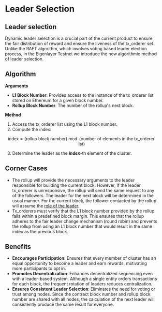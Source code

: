 # Leader Selection

## Leader selection <a href="#leader-election" id="leader-election"></a>

Dynamic leader selection is a crucial part of the current product to ensure the fair distribution of reward and ensure the liveness of the tx\_orderer set. Unlike the RAFT algorithm, which involves voting based leader election process, in the Eigenlayer Testnet we introduce the new algorithmic method of leader selection.

## Algorithm

**Arguments**

* **L1 Block Number**: Provides access to the instance of the tx\_orderer list stored on Ethereum for a given block number.
* **Rollup Block Number**: The number of the rollup's next block.

**Method**

1. Access the tx\_orderer list using the L1 block number.
2. Compute the index:

$$
\text{index} = (\text{rollup block number})\bmod(\text{number of elements in the tx_orderer list})
$$

3. Determine the leader as the _**index**_-th element of the cluster.

## Corner Cases

* The rollup will provide the necessary arguments to the leader responsible for building the current block. However, if the leader tx\_orderer is unresponsive, the rollup will send the same request to any of the followers. The leader for the next block will be determined in the usual manner. For the current block, the follower contacted by the rollup will assume the [role of the leader](../../../../testnet/loggia-testnet-with-radius-avs/decentralized-sequencing/leader-based.md#id-2.-improved-system-performance).
* Tx\_orderers must verify that the L1 block number provided by the rollup falls within a predefined block margin. This ensures that the rollup adheres to the fair leader change mechanism (round robin) and prevents the rollup from using an L1 block number that would result in the same index as the previous block.

## Benefits

* **Encourages Participation**: Ensures that every member of cluster has an equal opportunity to become a leader and earn rewards, motivating more participants to opt in.
* **Promotes Decentralization**: Enhances decentralized sequencing even with a leader-based system. Although a single entity orders transactions for each block, the frequent rotation of leaders reduces centralization.
* **Ensures Consistent Leader Selection**: Eliminates the need for voting or trust among nodes. Since the contract block number and rollup block number are shared with all nodes, the calculation of the next leader will consistently produce the same result for everyone.

